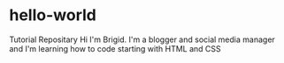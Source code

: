 # hello-world
Tutorial Repositary
Hi I'm Brigid. I'm a blogger and social media manager and I'm learning how to code starting with HTML and CSS
